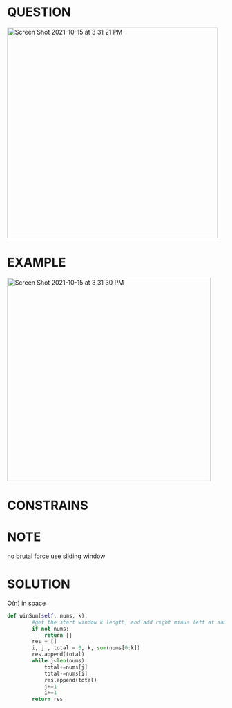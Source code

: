 # QUESTION 
<img width="488" alt="Screen Shot 2021-10-15 at 3 31 21 PM" src="https://user-images.githubusercontent.com/64442606/137543564-73689316-e9e2-4a11-a058-f08c91ce4c15.png">

# EXAMPLE
<img width="471" alt="Screen Shot 2021-10-15 at 3 31 30 PM" src="https://user-images.githubusercontent.com/64442606/137543577-77c4eda6-affe-4b94-9981-a6ef84dd9090.png">

# CONSTRAINS

# NOTE
no brutal force use sliding window
# SOLUTION 
O(n) in space
```python
def winSum(self, nums, k):
        #get the start window k length, and add right minus left at same time 
        if not nums:
            return []
        res = []
        i, j , total = 0, k, sum(nums[0:k])
        res.append(total)
        while j<len(nums):
            total+=nums[j]
            total-=nums[i]
            res.append(total)
            j+=1
            i+=1
        return res
```
